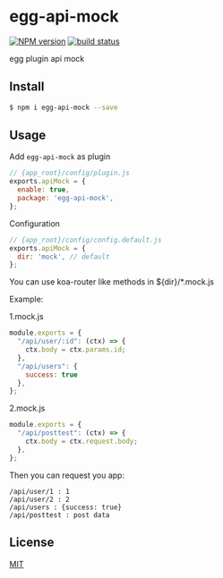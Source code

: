 # egg-api-mock

[![NPM version][npm-image]][npm-url]
[![build status][travis-image]][travis-url]

[npm-image]: https://img.shields.io/npm/v/egg-api-mock.svg?style=flat-square
[npm-url]: https://npmjs.org/package/egg-api-mock
[travis-image]: https://img.shields.io/travis/eggjs/egg-api-mock.svg?style=flat-square
[travis-url]: https://travis-ci.org/eggjs/egg-api-mock


egg plugin api mock

## Install

```bash
$ npm i egg-api-mock --save
```

## Usage

Add `egg-api-mock` as plugin

```js
// {app_root}/config/plugin.js
exports.apiMock = {
  enable: true,
  package: 'egg-api-mock',
};
```

Configuration

```js
// {app_root}/config/config.default.js
exports.apiMock = {
  dir: 'mock', // default
};
```
You can use koa-router like methods in ${dir}/*.mock.js

Example: 

1.mock.js
```js
module.exports = {
  "/api/user/:id": (ctx) => {
    ctx.body = ctx.params.id;
  },
  "/api/users": {
    success: true
  },
};
```

2.mock.js
```js
module.exports = {
  "/api/posttest": (ctx) => {
    ctx.body = ctx.request.body;
  },
};
```

Then you can request you app:

```
/api/user/1 : 1
/api/user/2 : 2
/api/users : {success: true}
/api/posttest : post data
```


## License

[MIT](LICENSE)